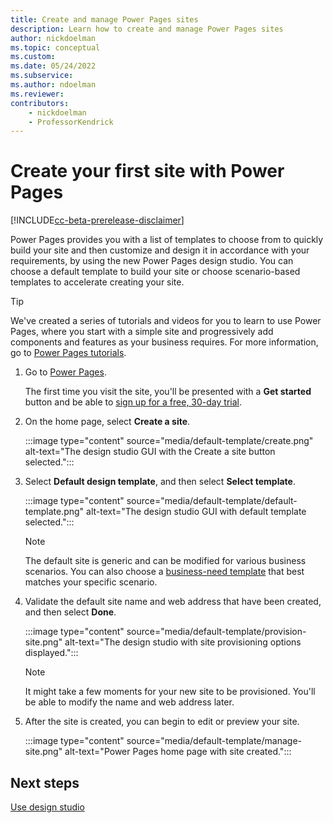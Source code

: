 ```yaml
---
title: Create and manage Power Pages sites
description: Learn how to create and manage Power Pages sites
author: nickdoelman
ms.topic: conceptual
ms.custom: 
ms.date: 05/24/2022
ms.subservice:
ms.author: ndoelman
ms.reviewer:
contributors:
    - nickdoelman
    - ProfessorKendrick
---
```


# Create your first site with Power Pages

[!INCLUDE[cc-beta-prerelease-disclaimer](../includes/cc-beta-prerelease-disclaimer.md)]

Power Pages provides you with a list of templates to choose from to quickly build your site and then customize and design it in accordance with your requirements, by using the new Power Pages design studio. You can choose a default template to build your site or choose scenario-based templates to accelerate creating your site.

> [!TIP]
> We've created a series of tutorials and videos for you to learn to use Power Pages, where you start with a simple site and progressively add components and features as your business requires. For more information, go to [Power Pages tutorials](tutorial-overview.md).

1. Go to [Power Pages](https://make.powerpages.microsoft.com/).

    The first time you visit the site, you'll be presented with a **Get started** button and be able to [sign up for a free, 30-day trial](trial-signup.md). 

1. On the home page, select **Create a site**.

    :::image type="content" source="media/default-template/create.png" alt-text="The design studio GUI with the Create a site button selected.":::

1. Select **Default design template**, and then select **Select template**.

    :::image type="content" source="media/default-template/default-template.png" alt-text="The design studio GUI with default template selected.":::

    > [!NOTE]
    > The default site is generic and can be modified for various business scenarios. You can also choose a [business-need template](../templates/index.md) that best matches your specific scenario.

1. Validate the default site name and web address that have been created, and then select **Done**.

    :::image type="content" source="media/default-template/provision-site.png" alt-text="The design studio with site provisioning options displayed.":::

    > [!NOTE]
    > It might take a few moments for your new site to be provisioned. You'll be able to modify the name and web address later.

1. After the site is created, you can begin to edit or preview your site.

    :::image type="content" source="media/default-template/manage-site.png" alt-text="Power Pages home page with site created.":::

## Next steps

[Use design studio](use-design-studio.md)<br>

